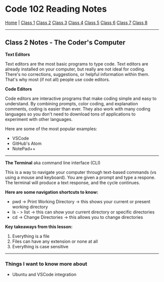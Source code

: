 # Code 102 Reading Notes

[Home](README.md) |
[Class 1](https://melanie-johnston.github.io/reading-notes/102/class1)
[Class 2](https://melanie-johnston.github.io/reading-notes/102/class2)
[Class 3](https://melanie-johnston.github.io/reading-notes/102/class3)
[Class 4](https://melanie-johnston.github.io/reading-notes/102/class4)
[Class 5](https://melanie-johnston.github.io/reading-notes/102/class5)
[Class 6](https://melanie-johnston.github.io/reading-notes/102/class6)
[Class 7](https://melanie-johnston.github.io/reading-notes/102/class7)
[Class 8](https://melanie-johnston.github.io/reading-notes/102/class8)



---

## Class 2 Notes - The Coder's Computer

**Text Editors**

Text editors are the most basic programs to type code. Text editors are already installed on your computer, but really are not ideal for coding. There's no corrections, suggestions, or helpful information within them. That's why most (if not all) people use code editors.

**Code Editors**

Code editors are interactive programs that make coding simple and easy to understand. By combining prompts, color coding, and explanation comments, coding is easier than ever. They also work with many coding languages so you don't need to download tons of applications to experiment with other languages.

Here are some of the most popular examples:

- VSCode
- GitHub's Atom
- NotePad++

---
**The Terminal** aka command line interface (CLI)

This is a way to navigate your computer through text-based commands (vs using a mouse and keyboard). You are given a prompt and type a respone. The terminal will produce a text response, and the cycle continues.

**Here are some navigation shortcuts to know:**

- pwd -> Print Working Directory -> this shows your current or present working directory
- ls - > list -> this can show your current directory or specific directories
- cd -> Change Directories -> this allows you to change directories

**Key takeaways from this lesson:**

1. Everything is a file
2. Files can have any extension or none at all
3. Everything is case sensitive

---

### Things I want to know more about

- Ubuntu and VSCode integration
